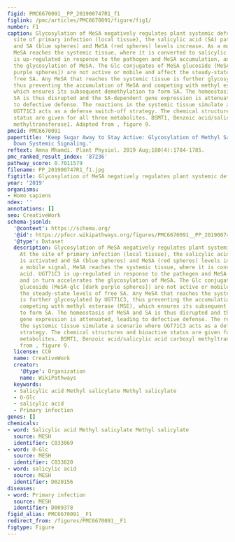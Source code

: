```yaml
---
figid: PMC6670091__PP_201900747R1_f1
figlink: /pmc/articles/PMC6670091/figure/fig1/
number: F1
caption: Glycosylation of MeSA negatively regulates plant systemic defense. At the
  site of primary infection (local tissue), the salicylic acid (SA) pathway is activated
  and SA (blue spheres) and MeSA (red spheres) levels increase. As a mobile signal,
  MeSA reaches the systemic tissue, where it is converted to salicylic acid. UGT71C3
  is up-regulated in response to the pathogen and MeSA accumulation, and in turn accelerates
  the glycosylation of MeSA. The Glc conjugates of MeSA glucoside (MeSA-glc [dark
  purple spheres]) are not active or mobile and affect the steady-state levels of
  free SA. Any MeSA that reaches the systemic tissue is further glycosylated by UGT71C3,
  thus preventing the accumulation of MeSA and competing with methyl esterase (MSE),
  which ensures its subsequent demethylation to form SA. The homeostasis of MeSA and
  SA is thus disrupted and the SA-dependent gene expression is attenuated, leading
  to defective defense. The reactions in the systemic tissue simulate a scenario where
  UGT71C3 acts as a defense switch-off strategy. The chemical structures and bioactive
  status are given for all three metabolites. BSMT1, Benzoic acid/salicylic acid carboxyl
  methyltransferase1. Adapted from , figure 9.
pmcid: PMC6670091
papertitle: 'Keep Sugar Away to Stay Active: Glycosylation of Methyl Salicylate Shuts
  Down Systemic Signaling.'
reftext: Amna Mhamdi. Plant Physiol. 2019 Aug;180(4):1784-1785.
pmc_ranked_result_index: '87236'
pathway_score: 0.7011579
filename: PP_201900747R1_f1.jpg
figtitle: Glycosylation of MeSA negatively regulates plant systemic defense
year: '2019'
organisms:
- Homo sapiens
ndex: ''
annotations: []
seo: CreativeWork
schema-jsonld:
  '@context': https://schema.org/
  '@id': https://pfocr.wikipathways.org/figures/PMC6670091__PP_201900747R1_f1.html
  '@type': Dataset
  description: Glycosylation of MeSA negatively regulates plant systemic defense.
    At the site of primary infection (local tissue), the salicylic acid (SA) pathway
    is activated and SA (blue spheres) and MeSA (red spheres) levels increase. As
    a mobile signal, MeSA reaches the systemic tissue, where it is converted to salicylic
    acid. UGT71C3 is up-regulated in response to the pathogen and MeSA accumulation,
    and in turn accelerates the glycosylation of MeSA. The Glc conjugates of MeSA
    glucoside (MeSA-glc [dark purple spheres]) are not active or mobile and affect
    the steady-state levels of free SA. Any MeSA that reaches the systemic tissue
    is further glycosylated by UGT71C3, thus preventing the accumulation of MeSA and
    competing with methyl esterase (MSE), which ensures its subsequent demethylation
    to form SA. The homeostasis of MeSA and SA is thus disrupted and the SA-dependent
    gene expression is attenuated, leading to defective defense. The reactions in
    the systemic tissue simulate a scenario where UGT71C3 acts as a defense switch-off
    strategy. The chemical structures and bioactive status are given for all three
    metabolites. BSMT1, Benzoic acid/salicylic acid carboxyl methyltransferase1. Adapted
    from , figure 9.
  license: CC0
  name: CreativeWork
  creator:
    '@type': Organization
    name: WikiPathways
  keywords:
  - Salicylic acid Methyl salicylate Methyl salicylate
  - O-Glc
  - salicylic acid
  - Primary infection
genes: []
chemicals:
- word: Salicylic acid Methyl salicylate Methyl salicylate
  source: MESH
  identifier: C033069
- word: O-Glc
  source: MESH
  identifier: C033620
- word: salicylic acid
  source: MESH
  identifier: D020156
diseases:
- word: Primary infection
  source: MESH
  identifier: D009378
figid_alias: PMC6670091__F1
redirect_from: /figures/PMC6670091__F1
figtype: Figure
---
```

